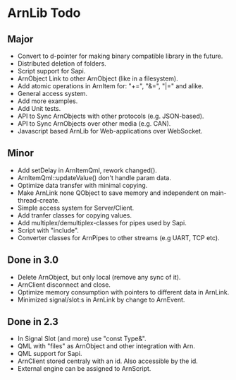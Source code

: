 ArnLib Todo
===========

Major
-----
* Convert to d-pointer for making binary compatible library in the future.
* Distributed deletion of folders.
* Script support for Sapi.
* ArnObject Link to other ArnObject (like in a filesystem).
* Add atomic operations in ArnItem for: "+=", "&=", "|=" and alike.
* General access system.
* Add more examples.
* Add Unit tests.
* API to Sync ArnObjects with other protocols (e.g. JSON-based).
* API to Sync ArnObjects over other media (e.g. CAN).
* Javascript based ArnLib for Web-applications over WebSocket.

Minor
-----
* Add setDelay in ArnItemQml, rework changed().
* ArnItemQml::updateValue() don't handle param data.
* Optimize data transfer with minimal copying.
* Make ArnLink none QObject to save memory and independent on main-thread-create.
* Simple access system for Server/Client.
* Add tranfer classes for copying values.
* Add multiplex/demultiplex-classes for pipes used by Sapi.
* Script with "include".
* Converter classes for ArnPipes to other streams (e.g UART, TCP etc).

Done in 3.0
-----------
* Delete ArnObject, but only local (remove any sync of it).
* ArnClient disconnect and close.
* Optimize memory consumption with pointers to different data in ArnLink.
* Minimized signal/slot:s in ArnLink by change to ArnEvent.

Done in 2.3
-----------
* In Signal Slot (and more) use "const Type&".
* QML with "files" as ArnObject and other integration with Arn.
* QML support for Sapi.
* ArnClient stored centraly with an id. Also accessible by the id.
* External engine can be assigned to ArnScript.
